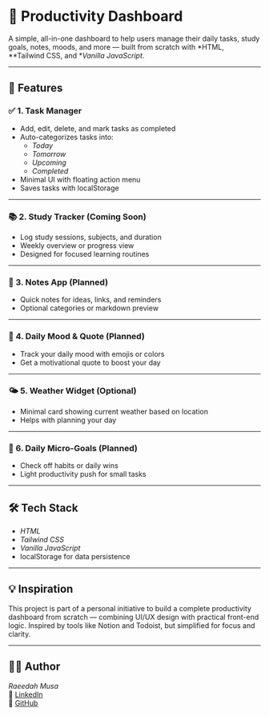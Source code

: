 # 🧠 Productivity Dashboard

A simple, all-in-one dashboard to help users manage their daily tasks, study goals, notes, moods, and more — built from scratch with *HTML, **Tailwind CSS, and **Vanilla JavaScript*.

---

## 🚀 Features

### ✅ 1. Task Manager  
- Add, edit, delete, and mark tasks as completed  
- Auto-categorizes tasks into:
  - *Today*
  - *Tomorrow*
  - *Upcoming*
  - *Completed*
- Minimal UI with floating action menu  
- Saves tasks with localStorage

---

### 📚 2. Study Tracker (Coming Soon)  
- Log study sessions, subjects, and duration  
- Weekly overview or progress view  
- Designed for focused learning routines

---

### 📝 3. Notes App (Planned)  
- Quick notes for ideas, links, and reminders  
- Optional categories or markdown preview

---

### 💬 4. Daily Mood & Quote (Planned)  
- Track your daily mood with emojis or colors  
- Get a motivational quote to boost your day

---

### 🌤 5. Weather Widget (Optional)  
- Minimal card showing current weather based on location  
- Helps with planning your day

---

### 🎯 6. Daily Micro-Goals (Planned)  
- Check off habits or daily wins  
- Light productivity push for small tasks

---

## 🛠 Tech Stack
- *HTML*
- *Tailwind CSS*
- *Vanilla JavaScript*
- localStorage for data persistence

---
## 💡 Inspiration

This project is part of a personal initiative to build a complete productivity dashboard from scratch — combining UI/UX design with practical front-end logic. Inspired by tools like Notion and Todoist, but simplified for focus and clarity.

---

## 👩‍💻 Author  

*Raeedah Musa*  
🔗 [LinkedIn](https://www.linkedin.com/in/raeedahmusa)  
🔗 [GitHub](https://github.com/yourusername)
